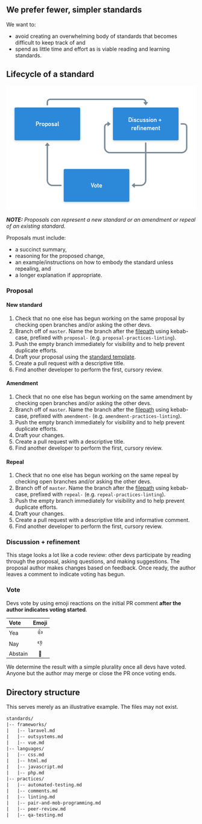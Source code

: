 ## We prefer fewer, simpler standards
We want to:
- avoid creating an overwhelming body of standards that becomes difficult to keep track of and 
- spend as little time and effort as is viable reading and learning standards.


## Lifecycle of a standard
![](../assets/img/standard-lifecycle.png)

***NOTE:** Proposals can represent a new standard or an amendment or repeal of an existing standard.*

Proposals must include:
- a succinct summary,
- reasoning for the proposed change,
- an example/instructions on how to embody the standard unless repealing, and
- a longer explanation if appropriate.

### Proposal
#### New standard
1. Check that no one else has begun working on the same proposal by checking open branches and/or asking the other devs.
2. Branch off of `master`. Name the branch after the [filepath](#directory-structure) using kebab-case, prefixed with `proposal-` (e.g. `proposal-practices-linting`).
3. Push the empty branch immediately for visibility and to help prevent duplicate efforts.
4. Draft your proposal using the [standard template](../template-standard.md).
5. Create a pull request with a descriptive title.
6. Find another developer to perform the first, cursory review.

#### Amendment
1. Check that no one else has begun working on the same amendment by checking open branches and/or asking the other devs.
2. Branch off of `master`. Name the branch after the [filepath](#directory-structure) using kebab-case, prefixed with `amendment-` (e.g. `amendment-practices-linting`).
3. Push the empty branch immediately for visibility and to help prevent duplicate efforts.
4. Draft your changes.
5. Create a pull request with a descriptive title.
6. Find another developer to perform the first, cursory review.

#### Repeal
1. Check that no one else has begun working on the same repeal by checking open branches and/or asking the other devs.
2. Branch off of `master`. Name the branch after the [filepath](#directory-structure) using kebab-case, prefixed with `repeal-` (e.g. `repeal-practices-linting`).
3. Push the empty branch immediately for visibility and to help prevent duplicate efforts.
4. Draft your changes.
5. Create a pull request with a descriptive title and informative comment.
6. Find another developer to perform the first, cursory review.

### Discussion + refinement
This stage looks a lot like a code review: other devs participate by reading through the proposal, asking questions, and making suggestions. The proposal author makes changes based on feedback. Once ready, the author leaves a comment to indicate voting has begun.

### Vote
Devs vote by using emoji reactions on the initial PR comment **after the author indicates voting started**. 

| Vote    | Emoji  |
|:------- |:------:|
| Yea     | :+1:   |
| Nay     | :-1:   |
| Abstain | :eyes: |

We determine the result with a simple plurality once all devs have voted. Anyone but the author may merge or close the PR once voting ends.


## Directory structure
This serves merely as an illustrative example. The files may not exist.

```
standards/
|-- frameworks/
|   |-- laravel.md
|   |-- outsystems.md
|   |-- vue.md
|-- languages/
|   |-- css.md
|   |-- html.md
|   |-- javascript.md
|   |-- php.md
|-- practices/
|   |-- automated-testing.md
|   |-- comments.md
|   |-- linting.md
|   |-- pair-and-mob-programming.md
|   |-- peer-review.md
|   |-- qa-testing.md
```
